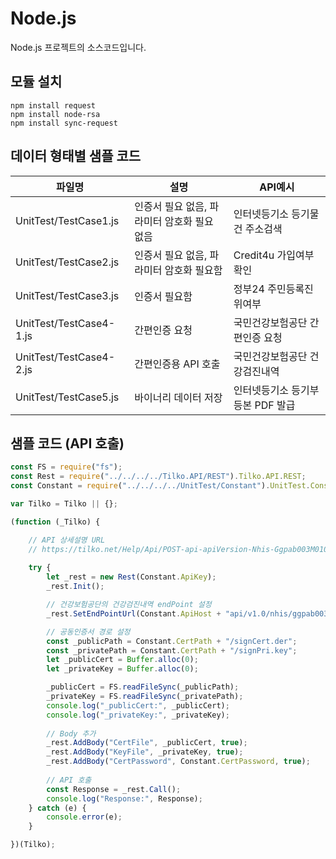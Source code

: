 # Node.js
Node.js 프로젝트의 소스코드입니다.

## 모듈 설치
```
npm install request
npm install node-rsa
npm install sync-request
```

## 데이터 형태별 샘플 코드
|파일명|설명|API예시|
|---|---|---|
|UnitTest/TestCase1.js|인증서 필요 없음, 파라미터 암호화 필요 없음|인터넷등기소 등기물건 주소검색|
|UnitTest/TestCase2.js|인증서 필요 없음, 파라미터 암호화 필요함|Credit4u 가입여부 확인|
|UnitTest/TestCase3.js|인증서 필요함|정부24 주민등록진위여부|
|UnitTest/TestCase4-1.js|간편인증 요청|국민건강보험공단 간편인증 요청|
|UnitTest/TestCase4-2.js|간편인증용 API 호출|국민건강보험공단 건강검진내역|
|UnitTest/TestCase5.js|바이너리 데이터 저장|인터넷등기소 등기부등본 PDF 발급|

## 샘플 코드 (API 호출)
```javascript
const FS = require("fs");
const Rest = require("../../../../Tilko.API/REST").Tilko.API.REST;
const Constant = require("../../../../UnitTest/Constant").UnitTest.Constant;

var Tilko = Tilko || {};

(function (_Tilko) {

    // API 상세설명 URL
    // https://tilko.net/Help/Api/POST-api-apiVersion-Nhis-Ggpab003M0105
    
    try {
        let _rest = new Rest(Constant.ApiKey);
        _rest.Init();

        // 건강보험공단의 건강검진내역 endPoint 설정
        _rest.SetEndPointUrl(Constant.ApiHost + "api/v1.0/nhis/ggpab003m0105");

        // 공동인증서 경로 설정
        const _publicPath = Constant.CertPath + "/signCert.der";
        const _privatePath = Constant.CertPath + "/signPri.key";
        let _publicCert = Buffer.alloc(0);
        let _privateKey = Buffer.alloc(0);

        _publicCert = FS.readFileSync(_publicPath);
        _privateKey = FS.readFileSync(_privatePath);
        console.log("_publicCert:", _publicCert);
        console.log("_privateKey:", _privateKey);
        
        // Body 추가
        _rest.AddBody("CertFile", _publicCert, true);                   // [암호화] 인증서 공개키(Base64 인코딩)
        _rest.AddBody("KeyFile", _privateKey, true);                    // [암호화] 인증서 개인키(Base64 인코딩)
        _rest.AddBody("CertPassword", Constant.CertPassword, true);     // [암호화] 인증서 암호(Base64 인코딩)
                
        // API 호출
        const Response = _rest.Call();
        console.log("Response:", Response);
    } catch (e) {
        console.error(e);
    }

})(Tilko);
```
